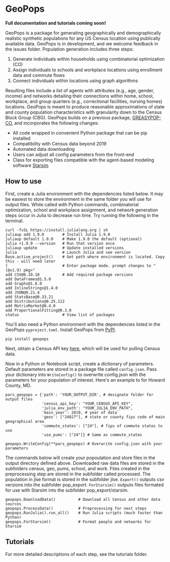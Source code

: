 # GeoPops
**Full documentation and tutorials coming soon!**

GeoPops is a package for generating geographically and demographically realistic synthetic populations for any US Census location using publically available data. GeoPops is in development, and we welcome feedback in the issues folder. Population generation includes three steps:
1. Generate individuals within households using combinatorial optimization (CO)
2. Assign individuals to schools and workplace locations using enrollment data and commute flows
3. Connect individuals within locations using graph algorithms

Resulting files include a list of agents with attributes (e.g., age, gender, income) and networks detailing their connections within home, school, workplace, and group quarters (e.g., correctional facilities, nursing homes) locations. GeoPops is meant to produce reasonable approximations of state and county population characteristics with granularity down to the Census Block Group (CBG).   GeoPops builds on a previous package, [GREASYPOP-CO](https://github.com/CDDEP-DC/GREASYPOP-CO/tree/main), and incorporates the following changes:
- All code wrapped in convenient Python package that can be pip installed
- Compatibility with Census data beyond 2019
- Automated data downloading
- Users can adjust all config parameters from the front-end
- Class for exporting files compatible with the agent-based modeling software [Starsim](https://starsim.org/)


## How to use
First, create a Julia environment with the dependencies listed below. It may be easiest to store the environment in the same folder you will use for output files. While called with Python commands, combinatorial optimization, school and workplace assignment, and network generation steps occur in Julia to decrease run time. Try running the following in the terminal.
```
curl -fsSL https://install.julialang.org | sh
juliaup add 1.9.0        # Install Julia 1.9.0
juliaup default 1.9.0    # Make 1.9.0 the default (optional)
julia +1.9.0 --version   # Run that version once
juliaup update           # Update installed versions
julia                    # Launch Julia and see version
Base.active_project()    # Get path where environment is located. Copy this - will need later
]                        # Enter package mode. prompt changes to "(@v1.9) pkg>"
add CSV@0.10.10          # Add required package versions
add DataFrames@1.5.0
add Graphs@1.8.0 
add InlineStrings@1.4.0 
add JSON@0.21.4
add StatsBase@0.33.21
add Distributions@0.25.112
add MatrixMarket@0.4.0
add ProportionalFitting@0.3.0
status                   # View list of packages
```


You'll also need a Python environment with the dependencies listed in the GeoPops `pyproject.toml`. Install GeoPops from [PyPI](https://pypi.org/project/geopops/).
```
pip install geopops
```

Next, obtain a Census API key [here](https://api.census.gov/data/key_signup.html), which will be used for pulling Census data. 

Now in a Python or Notebook script, create a dictionary of parameters. Default parameters are stored in a package file called `config.json`. Pass your dictionary into `WriteConfig()` to overwrite config.json with the parameters for your population of interest. Here's an example to for Howard County, MD.
```
pars_geopops = {'path': 'YOUR_OUTPUT_DIR', # designate folder for output files
                'census_api_key': "YOUR_CENSUS_API_KEY", 
                'julia_env_path': "YOUR_JULIA_ENV_PATH",
                'main_year': 2019, # year of data
                'geos': ["24027"], # state or county fips code of main geographical area
                'commute_states': ["24"], # fips of commute states to use
                'use_pums': ["24"]} # Same as commute_states
                
geopops.WriteConfig(**pars_geopops) # Overwrite config.json with your parameters
```
The commands below will create your popoulation and store files in the output directory defined above. Downloaded raw data files are stored in the subfolders census, geo, pums, school, and work. Files created in the preprocessing step are stored in the subfolder called processed. The population in jlse format is stored in the subfolder jlse. `Export()` outputs csv versions into the subfolder pop_export. `ForStarsim()` outputs files formated for use with Starsim into the subfolder pop_export/starsim.
```
geopops.DownloadData()          # Download all Census and other data sources
geopops.ProcessData()           # Preprocessing for next steps
geopops.RunJulia().run_all()    # Run Julia scripts (much faster than Python)
geopops.ForStarsim()            # Format people and networks for Starsim
```
## Tutorials
For more detailed descriptions of each step, see the tutorials folder.

